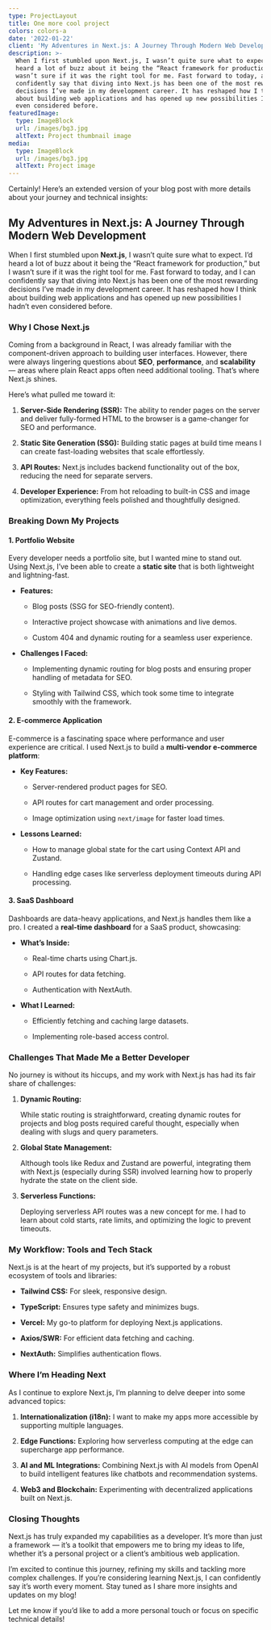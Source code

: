 ```yaml
---
type: ProjectLayout
title: One more cool project
colors: colors-a
date: '2022-01-22'
client: 'My Adventures in Next.js: A Journey Through Modern Web Development'
description: >-
  When I first stumbled upon Next.js, I wasn’t quite sure what to expect. I’d
  heard a lot of buzz about it being the “React framework for production,” but I
  wasn’t sure if it was the right tool for me. Fast forward to today, and I can
  confidently say that diving into Next.js has been one of the most rewarding
  decisions I’ve made in my development career. It has reshaped how I think
  about building web applications and has opened up new possibilities I hadn’t
  even considered before.
featuredImage:
  type: ImageBlock
  url: /images/bg3.jpg
  altText: Project thumbnail image
media:
  type: ImageBlock
  url: /images/bg3.jpg
  altText: Project image
---
```

Certainly! Here’s an extended version of your blog post with more details about your journey and technical insights:



## My Adventures in Next.js: A Journey Through Modern Web Development

When I first stumbled upon **Next.js**, I wasn’t quite sure what to expect. I’d heard a lot of buzz about it being the “React framework for production,” but I wasn’t sure if it was the right tool for me. Fast forward to today, and I can confidently say that diving into Next.js has been one of the most rewarding decisions I’ve made in my development career. It has reshaped how I think about building web applications and has opened up new possibilities I hadn’t even considered before.

### Why I Chose Next.js

Coming from a background in React, I was already familiar with the component-driven approach to building user interfaces. However, there were always lingering questions about **SEO**, **performance**, and **scalability** — areas where plain React apps often need additional tooling. That’s where Next.js shines.

Here’s what pulled me toward it:

1.  **Server-Side Rendering (SSR):** The ability to render pages on the server and deliver fully-formed HTML to the browser is a game-changer for SEO and performance.

2.  **Static Site Generation (SSG):** Building static pages at build time means I can create fast-loading websites that scale effortlessly.

3.  **API Routes:** Next.js includes backend functionality out of the box, reducing the need for separate servers.

4.  **Developer Experience:** From hot reloading to built-in CSS and image optimization, everything feels polished and thoughtfully designed.

### Breaking Down My Projects

#### **1. Portfolio Website**

Every developer needs a portfolio site, but I wanted mine to stand out. Using Next.js, I’ve been able to create a **static site** that is both lightweight and lightning-fast.

*   **Features:**

    *   Blog posts (SSG for SEO-friendly content).

    *   Interactive project showcase with animations and live demos.

    *   Custom 404 and dynamic routing for a seamless user experience.

*   **Challenges I Faced:**

    *   Implementing dynamic routing for blog posts and ensuring proper handling of metadata for SEO.

    *   Styling with Tailwind CSS, which took some time to integrate smoothly with the framework.

#### **2. E-commerce Application**

E-commerce is a fascinating space where performance and user experience are critical. I used Next.js to build a **multi-vendor e-commerce platform**:

*   **Key Features:**

    *   Server-rendered product pages for SEO.

    *   API routes for cart management and order processing.

    *   Image optimization using `next/image` for faster load times.

*   **Lessons Learned:**

    *   How to manage global state for the cart using Context API and Zustand.

    *   Handling edge cases like serverless deployment timeouts during API processing.

#### **3. SaaS Dashboard**

Dashboards are data-heavy applications, and Next.js handles them like a pro. I created a **real-time dashboard** for a SaaS product, showcasing:

*   **What’s Inside:**

    *   Real-time charts using Chart.js.

    *   API routes for data fetching.

    *   Authentication with NextAuth.

*   **What I Learned:**

    *   Efficiently fetching and caching large datasets.

    *   Implementing role-based access control.



### Challenges That Made Me a Better Developer

No journey is without its hiccups, and my work with Next.js has had its fair share of challenges:

1.  **Dynamic Routing:**

    While static routing is straightforward, creating dynamic routes for projects and blog posts required careful thought, especially when dealing with slugs and query parameters.

2.  **Global State Management:**

    Although tools like Redux and Zustand are powerful, integrating them with Next.js (especially during SSR) involved learning how to properly hydrate the state on the client side.

3.  **Serverless Functions:**

    Deploying serverless API routes was a new concept for me. I had to learn about cold starts, rate limits, and optimizing the logic to prevent timeouts.



### My Workflow: Tools and Tech Stack

Next.js is at the heart of my projects, but it’s supported by a robust ecosystem of tools and libraries:

*   **Tailwind CSS:** For sleek, responsive design.

*   **TypeScript:** Ensures type safety and minimizes bugs.

*   **Vercel:** My go-to platform for deploying Next.js applications.

*   **Axios/SWR:** For efficient data fetching and caching.

*   **NextAuth:** Simplifies authentication flows.



### Where I’m Heading Next

As I continue to explore Next.js, I’m planning to delve deeper into some advanced topics:

1.  **Internationalization (i18n):** I want to make my apps more accessible by supporting multiple languages.

2.  **Edge Functions:** Exploring how serverless computing at the edge can supercharge app performance.

3.  **AI and ML Integrations:** Combining Next.js with AI models from OpenAI to build intelligent features like chatbots and recommendation systems.

4.  **Web3 and Blockchain:** Experimenting with decentralized applications built on Next.js.



### Closing Thoughts

Next.js has truly expanded my capabilities as a developer. It’s more than just a framework — it’s a toolkit that empowers me to bring my ideas to life, whether it’s a personal project or a client’s ambitious web application.

I’m excited to continue this journey, refining my skills and tackling more complex challenges. If you’re considering learning Next.js, I can confidently say it’s worth every moment. Stay tuned as I share more insights and updates on my blog!



Let me know if you’d like to add a more personal touch or focus on specific technical details!



